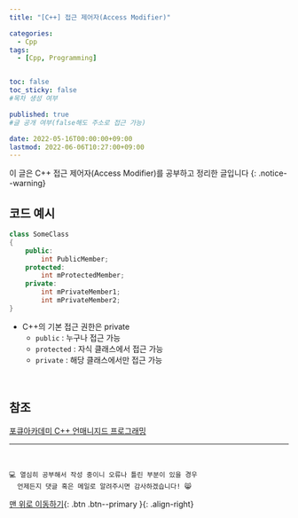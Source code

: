 ```yaml
---
title: "[C++] 접근 제어자(Access Modifier)" 

categories:
  - Cpp
tags:
  - [Cpp, Programming]


toc: false
toc_sticky: false
#목차 생성 여부

published: true
#글 공개 여부(false해도 주소로 접근 가능)

date: 2022-05-16T00:00:00+09:00
lastmod: 2022-06-06T10:27:00+09:00
---
```


이 글은 C++ 접근 제어자(Access Modifier)를 공부하고 정리한 글입니다
{: .notice--warning}

## 코드 예시
```cpp
class SomeClass
{
    public:
        int PublicMember;
    protected:
        int mProtectedMember;
    private:
        int mPrivateMember1;
        int mPrivateMember2;
}
```

- C++의 기본 접근 권한은 private
  - `public` : 누구나 접근 가능
  - `protected` : 자식 클래스에서 접근 가능
  - `private` : 해당 클래스에서만 접근 가능

<br>

## 참조
[포큐아카데미 C++ 언매니지드 프로그래밍](https://pocu-ko.teachable.com/p/comp3200)

***
<br>

    💻 열심히 공부해서 작성 중이니 오류나 틀린 부분이 있을 경우 
      언제든지 댓글 혹은 메일로 알려주시면 감사하겠습니다! 😸

[맨 위로 이동하기](#){: .btn .btn--primary }{: .align-right}